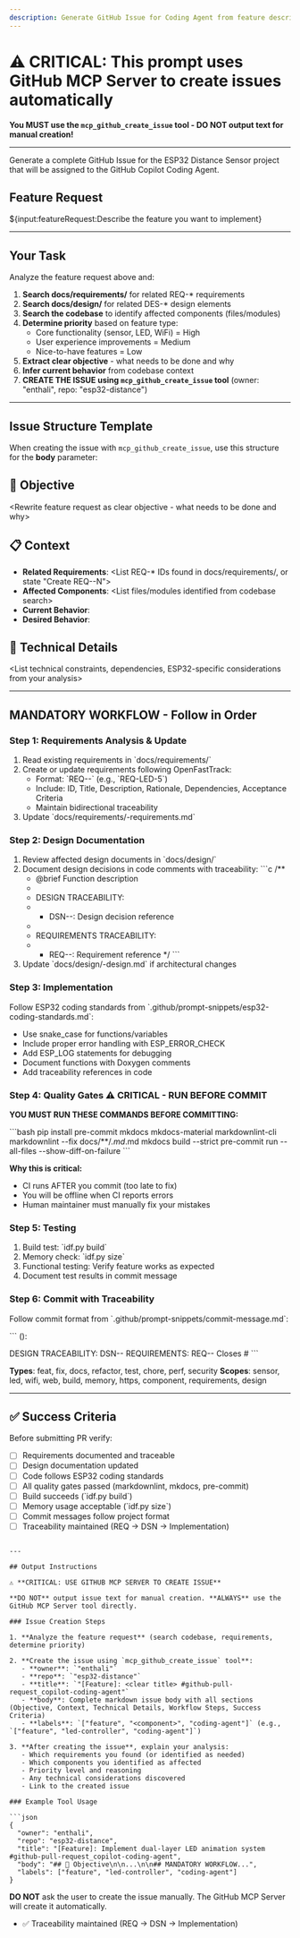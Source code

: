 ```yaml
---
description: Generate GitHub Issue for Coding Agent from feature description
---
```


# ⚠️ CRITICAL: This prompt uses GitHub MCP Server to create issues automatically

**You MUST use the `mcp_github_create_issue` tool - DO NOT output text for manual creation!**

---

Generate a complete GitHub Issue for the ESP32 Distance Sensor project that will be assigned to the GitHub Copilot Coding Agent.

## Feature Request

${input:featureRequest:Describe the feature you want to implement}

---

## Your Task

Analyze the feature request above and:

1. **Search docs/requirements/** for related REQ-* requirements
2. **Search docs/design/** for related DES-* design elements
3. **Search the codebase** to identify affected components (files/modules)
4. **Determine priority** based on feature type:
   - Core functionality (sensor, LED, WiFi) = High
   - User experience improvements = Medium  
   - Nice-to-have features = Low
5. **Extract clear objective** - what needs to be done and why
6. **Infer current behavior** from codebase context
7. **CREATE THE ISSUE using `mcp_github_create_issue` tool** (owner: "enthali", repo: "esp32-distance")

---

## Issue Structure Template

When creating the issue with `mcp_github_create_issue`, use this structure for the **body** parameter:

## 🎯 Objective

<Rewrite feature request as clear objective - what needs to be done and why>

## 📋 Context

- **Related Requirements**: <List REQ-* IDs found in docs/requirements/, or state "Create REQ-<AREA>-N">
- **Affected Components**: <List files/modules identified from codebase search>
- **Current Behavior**: <Describe current behavior based on code analysis>
- **Desired Behavior**: <Extract from feature request>

## 🔧 Technical Details

<List technical constraints, dependencies, ESP32-specific considerations from your analysis>

---

## MANDATORY WORKFLOW - Follow in Order

### Step 1: Requirements Analysis & Update

1. Read existing requirements in \`docs/requirements/\`
2. Create or update requirements following OpenFastTrack:
   - Format: \`REQ-<AREA>-<NUMBER>\` (e.g., \`REQ-LED-5\`)
   - Include: ID, Title, Description, Rationale, Dependencies, Acceptance Criteria
   - Maintain bidirectional traceability
3. Update \`docs/requirements/<area>-requirements.md\`

### Step 2: Design Documentation

1. Review affected design documents in \`docs/design/\`
2. Document design decisions in code comments with traceability:
   \`\`\`c
   /**
    - @brief Function description
    -
    - DESIGN TRACEABILITY:
    - - DSN-<AREA>-<ID>: Design decision reference
    -
    - REQUIREMENTS TRACEABILITY:
    - - REQ-<AREA>-<ID>: Requirement reference
    */
   \`\`\`
3. Update \`docs/design/<component>-design.md\` if architectural changes

### Step 3: Implementation

Follow ESP32 coding standards from \`.github/prompt-snippets/esp32-coding-standards.md\`:

- Use snake_case for functions/variables
- Include proper error handling with ESP_ERROR_CHECK
- Add ESP_LOG statements for debugging
- Document functions with Doxygen comments
- Add traceability references in code

### Step 4: Quality Gates ⚠️ **CRITICAL - RUN BEFORE COMMIT**

**YOU MUST RUN THESE COMMANDS BEFORE COMMITTING:**

\`\`\`bash
pip install pre-commit mkdocs mkdocs-material markdownlint-cli
markdownlint --fix docs/**/*.md*.md
mkdocs build --strict
pre-commit run --all-files --show-diff-on-failure
\`\`\`

**Why this is critical:**

- CI runs AFTER you commit (too late to fix)
- You will be offline when CI reports errors
- Human maintainer must manually fix your mistakes

### Step 5: Testing

1. Build test: \`idf.py build\`
2. Memory check: \`idf.py size\`
3. Functional testing: Verify feature works as expected
4. Document test results in commit message

### Step 6: Commit with Traceability

Follow commit format from \`.github/prompt-snippets/commit-message.md\`:

\`\`\`
<type>(<scope>): <subject>

<body>

DESIGN TRACEABILITY: DSN-<AREA>-<ID>
REQUIREMENTS: REQ-<AREA>-<ID>
Closes #<issue-number>
\`\`\`

**Types**: feat, fix, docs, refactor, test, chore, perf, security
**Scopes**: sensor, led, wifi, web, build, memory, https, component, requirements, design

---

## ✅ Success Criteria

Before submitting PR verify:

- [ ] Requirements documented and traceable
- [ ] Design documentation updated
- [ ] Code follows ESP32 coding standards
- [ ] All quality gates passed (markdownlint, mkdocs, pre-commit)
- [ ] Build succeeds (\`idf.py build\`)
- [ ] Memory usage acceptable (\`idf.py size\`)
- [ ] Commit messages follow project format
- [ ] Traceability maintained (REQ → DSN → Implementation)

```text

---

## Output Instructions

⚠️ **CRITICAL: USE GITHUB MCP SERVER TO CREATE ISSUE**

**DO NOT** output issue text for manual creation. **ALWAYS** use the GitHub MCP Server tool directly.

### Issue Creation Steps

1. **Analyze the feature request** (search codebase, requirements, determine priority)

2. **Create the issue using `mcp_github_create_issue` tool**:
   - **owner**: `"enthali"`
   - **repo**: `"esp32-distance"`
   - **title**: `"[Feature]: <clear title> #github-pull-request_copilot-coding-agent"`
   - **body**: Complete markdown issue body with all sections (Objective, Context, Technical Details, Workflow Steps, Success Criteria)
   - **labels**: `["feature", "<component>", "coding-agent"]` (e.g., `["feature", "led-controller", "coding-agent"]`)

3. **After creating the issue**, explain your analysis:
   - Which requirements you found (or identified as needed)
   - Which components you identified as affected
   - Priority level and reasoning
   - Any technical considerations discovered
   - Link to the created issue

### Example Tool Usage

```json
{
  "owner": "enthali",
  "repo": "esp32-distance",
  "title": "[Feature]: Implement dual-layer LED animation system #github-pull-request_copilot-coding-agent",
  "body": "## 🎯 Objective\n\n...\n\n## MANDATORY WORKFLOW...",
  "labels": ["feature", "led-controller", "coding-agent"]
}
```

**DO NOT** ask the user to create the issue manually. The GitHub MCP Server will create it automatically.

- ✅ Traceability maintained (REQ → DSN → Implementation)
